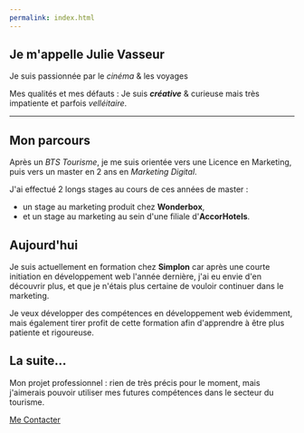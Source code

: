 ```yaml
---
permalink: index.html
---
```



Je m'appelle **Julie Vasseur**
------------------------------

Je suis passionnée par le *cinéma* & les voyages

Mes qualités et mes défauts : Je suis ***créative*** & curieuse mais très impatiente et parfois *velléitaire*. 


----------


## Mon parcours

Après un *BTS Tourisme*, je me suis orientée vers une Licence en Marketing, puis vers un master en 2 ans en *Marketing Digital*. 

J'ai effectué 2 longs stages au cours de ces années de master : 

 - un stage au marketing produit chez **Wonderbox**,
 -  et un stage au marketing au sein d'une filiale d'**AccorHotels**.



## Aujourd'hui

Je suis actuellement en formation chez **Simplon** car après une courte initiation en développement web l'année dernière, j'ai eu envie d'en découvrir plus, et que je n'étais plus certaine de vouloir continuer dans le marketing.


    
Je veux développer des compétences en développement web évidemment, mais également tirer profit de cette formation afin d'apprendre à être plus patiente et rigoureuse.


## La suite...

Mon projet professionnel : rien de très précis pour le moment, mais j'aimerais pouvoir utiliser mes futures compétences dans le secteur du tourisme.

[Me Contacter](form.html)
